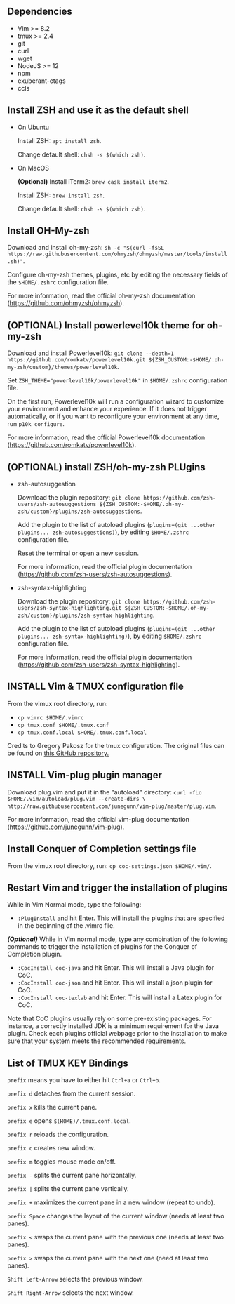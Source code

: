 ## Dependencies
* Vim >= 8.2
* tmux >= 2.4
* git
* curl
* wget
* NodeJS >= 12
* npm
* exuberant-ctags
* ccls

## Install ZSH and use it as the default shell

* On Ubuntu

  Install ZSH: ```apt install zsh```.

  Change default shell: ```chsh -s $(which zsh)```.

* On MacOS

  **(Optional)** Install iTerm2: ```brew cask install iterm2```.

  Install ZSH: ```brew install zsh```.

  Change default shell: ```chsh -s $(which zsh)```.


## Install OH-My-zsh

Download and install oh-my-zsh: ```sh -c "$(curl -fsSL https://raw.githubusercontent.com/ohmyzsh/ohmyzsh/master/tools/install.sh)"```.

Configure oh-my-zsh themes, plugins, etc by editing the necessary fields of the ```$HOME/.zshrc``` configuration file.

For more information, read the official oh-my-zsh documentation (https://github.com/ohmyzsh/ohmyzsh).

## **(OPTIONAL)** Install powerlevel10k theme for oh-my-zsh

Download and install Powerlevel10k: ```git clone --depth=1 https://github.com/romkatv/powerlevel10k.git ${ZSH_CUSTOM:-$HOME/.oh-my-zsh/custom}/themes/powerlevel10k```.

Set ```ZSH_THEME="powerlevel10k/powerlevel10k"``` in ```$HOME/.zshrc``` configuration file.

On the first run, Powerlevel10k will run a configuration wizard to customize your environment and enhance your experience. If it does not trigger automatically, or if you want to reconfigure your environment at any time, run ```p10k configure```.

For more information, read the official Powerlevel10k documentation (https://github.com/romkatv/powerlevel10k).

## **(OPTIONAL)** install ZSH/oh-my-zsh PLUgins

- zsh-autosuggestion

  Download the plugin repository: ```git clone https://github.com/zsh-users/zsh-autosuggestions ${ZSH_CUSTOM:-$HOME/.oh-my-zsh/custom}/plugins/zsh-autosuggestions```.

  Add the plugin to the list of autoload plugins (```plugins=(git ...other plugins... zsh-autosuggestions)```), by editing ```$HOME/.zshrc``` configuration file.

  Reset the terminal or open a new session.

  For more information, read the official plugin documentation (https://github.com/zsh-users/zsh-autosuggestions).

- zsh-syntax-highlighting

  Download the plugin repository: ```git clone https://github.com/zsh-users/zsh-syntax-highlighting.git ${ZSH_CUSTOM:-$HOME/.oh-my-zsh/custom}/plugins/zsh-syntax-highlighting```.

  Add the plugin to the list of autoload plugins (```plugins=(git ...other plugins... zsh-syntax-highlighting)```), by editing ```$HOME/.zshrc``` configuration file.

  For more information, read the official plugin documentation (https://github.com/zsh-users/zsh-syntax-highlighting).

## INSTALL Vim & TMUX configuration file

From the vimux root directory, run:

- ```cp vimrc $HOME/.vimrc```
- ```cp tmux.conf $HOME/.tmux.conf```
- ```cp tmux.conf.local $HOME/.tmux.conf.local```

Credits to Gregory Pakosz for the tmux configuration. The original files can be found on [this GitHub repository.](https://github.com/gpakosz/.tmux)
## INSTALL Vim-plug plugin manager 
Download plug.vim and put it in the "autoload" directory: ```curl -fLo $HOME/.vim/autoload/plug.vim --create-dirs \
	http://raw.githubusercontent.com/junegunn/vim-plug/master/plug.vim```.

For more information, read the official vim-plug documentation (https://github.com/junegunn/vim-plug).

## Install Conquer of Completion settings file
From the vimux root directory, run: ```cp coc-settings.json $HOME/.vim/```.

## Restart Vim and trigger the installation of plugins
While in Vim Normal mode, type the following:
* ```:PlugInstall``` and hit Enter.
This will install the plugins that are specified in the beginning of the .vimrc file.

***(Optional)*** While in Vim normal mode, type any combination of the following commands to trigger the installation of plugins for the Conquer of Completion plugin.

* ```:CocInstall coc-java``` and hit Enter.
This will install a Java plugin for CoC.
* ```:CocInstall coc-json``` and hit Enter.
This will install a json plugin for CoC.
* ```:CocInstall coc-texlab``` and hit Enter.
This will install a Latex plugin for CoC.

Note that CoC plugins usually rely on some pre-existing packages. For instance, a correctly installed JDK is a minimum requirement for the Java plugin. Check each plugins official webpage prior to the installation to make sure that your system meets the recommended requirements.

## List of TMUX KEY Bindings

`prefix` means you have to either hit `Ctrl+a` or `Ctrl+b`.

`prefix d` detaches from the current session.

`prefix x` kills the current pane.

`prefix e` opens ```$(HOME)/.tmux.conf.local```.

`prefix r` reloads the configuration.

`prefix c` creates new window.

`prefix m` toggles mouse mode on/off.

`prefix -` splits the current pane horizontally.

`prefix |` splits the current pane vertically.

`prefix +` maximizes the current pane in a new window (repeat to undo).

`prefix Space` changes the layout of the current window (needs at least two panes).

`prefix <` swaps the current pane with the previous one (needs at least two panes).

`prefix >` swaps the current pane with the next one (need at least two panes).

`Shift Left-Arrow` selects the previous window.

`Shift Right-Arrow` selects the next window.